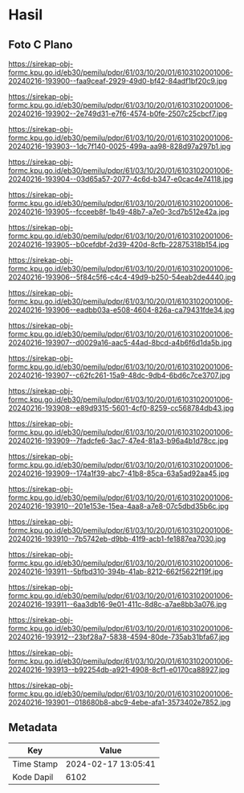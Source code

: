 # Hasil

## Foto C Plano

https://sirekap-obj-formc.kpu.go.id/eb30/pemilu/pdpr/61/03/10/20/01/6103102001006-20240216-193900--faa9ceaf-2929-49d0-bf42-84adf1bf20c9.jpg

https://sirekap-obj-formc.kpu.go.id/eb30/pemilu/pdpr/61/03/10/20/01/6103102001006-20240216-193902--2e749d31-e7f6-4574-b0fe-2507c25cbcf7.jpg

https://sirekap-obj-formc.kpu.go.id/eb30/pemilu/pdpr/61/03/10/20/01/6103102001006-20240216-193903--1dc7f140-0025-499a-aa98-828d97a297b1.jpg

https://sirekap-obj-formc.kpu.go.id/eb30/pemilu/pdpr/61/03/10/20/01/6103102001006-20240216-193904--03d65a57-2077-4c6d-b347-e0cac4e74118.jpg

https://sirekap-obj-formc.kpu.go.id/eb30/pemilu/pdpr/61/03/10/20/01/6103102001006-20240216-193905--fcceeb8f-1b49-48b7-a7e0-3cd7b512e42a.jpg

https://sirekap-obj-formc.kpu.go.id/eb30/pemilu/pdpr/61/03/10/20/01/6103102001006-20240216-193905--b0cefdbf-2d39-420d-8cfb-22875318b154.jpg

https://sirekap-obj-formc.kpu.go.id/eb30/pemilu/pdpr/61/03/10/20/01/6103102001006-20240216-193906--5f84c5f6-c4c4-49d9-b250-54eab2de4440.jpg

https://sirekap-obj-formc.kpu.go.id/eb30/pemilu/pdpr/61/03/10/20/01/6103102001006-20240216-193906--eadbb03a-e508-4604-826a-ca79431fde34.jpg

https://sirekap-obj-formc.kpu.go.id/eb30/pemilu/pdpr/61/03/10/20/01/6103102001006-20240216-193907--d0029a16-aac5-44ad-8bcd-a4b6f6d1da5b.jpg

https://sirekap-obj-formc.kpu.go.id/eb30/pemilu/pdpr/61/03/10/20/01/6103102001006-20240216-193907--c62fc261-15a9-48dc-9db4-6bd6c7ce3707.jpg

https://sirekap-obj-formc.kpu.go.id/eb30/pemilu/pdpr/61/03/10/20/01/6103102001006-20240216-193908--e89d9315-5601-4cf0-8259-cc568784db43.jpg

https://sirekap-obj-formc.kpu.go.id/eb30/pemilu/pdpr/61/03/10/20/01/6103102001006-20240216-193909--7fadcfe6-3ac7-47e4-81a3-b96a4b1d78cc.jpg

https://sirekap-obj-formc.kpu.go.id/eb30/pemilu/pdpr/61/03/10/20/01/6103102001006-20240216-193909--174a1f39-abc7-41b8-85ca-63a5ad92aa45.jpg

https://sirekap-obj-formc.kpu.go.id/eb30/pemilu/pdpr/61/03/10/20/01/6103102001006-20240216-193910--201e153e-15ea-4aa8-a7e8-07c5dbd35b6c.jpg

https://sirekap-obj-formc.kpu.go.id/eb30/pemilu/pdpr/61/03/10/20/01/6103102001006-20240216-193910--7b5742eb-d9bb-41f9-acb1-fe1887ea7030.jpg

https://sirekap-obj-formc.kpu.go.id/eb30/pemilu/pdpr/61/03/10/20/01/6103102001006-20240216-193911--5bfbd310-394b-41ab-8212-662f5622f19f.jpg

https://sirekap-obj-formc.kpu.go.id/eb30/pemilu/pdpr/61/03/10/20/01/6103102001006-20240216-193911--6aa3db16-9e01-411c-8d8c-a7ae8bb3a076.jpg

https://sirekap-obj-formc.kpu.go.id/eb30/pemilu/pdpr/61/03/10/20/01/6103102001006-20240216-193912--23bf28a7-5838-4594-80de-735ab31bfa67.jpg

https://sirekap-obj-formc.kpu.go.id/eb30/pemilu/pdpr/61/03/10/20/01/6103102001006-20240216-193913--b92254db-a921-4908-8cf1-e0170ca88927.jpg

https://sirekap-obj-formc.kpu.go.id/eb30/pemilu/pdpr/61/03/10/20/01/6103102001006-20240216-193901--018680b8-abc9-4ebe-afa1-3573402e7852.jpg


## Metadata

| Key        | Value               |
| ---------- | ------------------- |
| Time Stamp | 2024-02-17 13:05:41 |
| Kode Dapil | 6102                |



